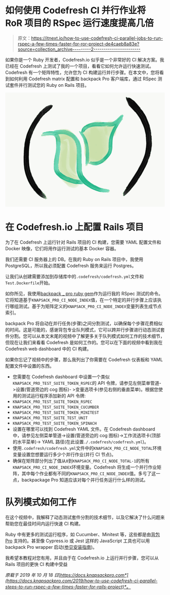 # 如何使用 Codefresh CI 并行作业将 RoR 项目的 RSpec 运行速度提高几倍

> 原文：<https://itnext.io/how-to-use-codefresh-ci-parallel-jobs-to-run-rspec-a-few-times-faster-for-ror-project-de4caeb8a83e?source=collection_archive---------2----------------------->

如果你是一个 Ruby 开发者，Codefresh.io 似乎是一个非常好的 CI 解决方案。我已经在 Codefresh 上测试了我的一个项目，看看它如何允许运行快速测试。Codefresh 有一个矩阵特性，允许您为 CI 构建运行并行步骤。在本文中，您将看到如何利用 Codefresh matrix 配置和 backpack Pro 客户端库，通过 RSpec 测试套件并行测试您的 Ruby on Rails 项目。

![](img/8e8bdcab365bb5e982751c1dd80a71a2.png)

# 在 Codefresh.io 上配置 Rails 项目

为了在 Codefresh 上运行针对 Rails 项目的 CI 构建，您需要 YAML 配置文件和 Docker 映像，它们将用作运行测试的基本 Docker 容器。

我们还需要 CI 服务器上的 DB。在我的 Ruby on Rails 项目中，我使用 PostgreSQL，所以我必须配置 Codefresh 服务来运行 Postgres。

让我们从创建需要添加到存储库中的`.codefresh/codefresh.yml`文件和`Test.Dockerfile`开始。

如你所见，我使用[backpack _ pro ruby gem](https://knapsackpro.com/?utm_source=medium&utm_medium=blog&utm_campaign=how-to-use-codefresh-ci-parallel-steps-to-run-rspec-a-few-times-faster-for-rails-project)作为运行我的 RSpec 测试的命令。它将知道基于`KNAPSACK_PRO_CI_NODE_INDEX`值，在一个特定的并行步骤上应该执行哪组测试。基于为矩阵定义的`KNAPSACK_PRO_CI_NODE_INDEX`变量列表生成节点索引。

backpack Pro 将自动在并行任务(步骤)之间分割测试，以确保每个步骤花费相似的时间。这是可能的，感谢背包专业队列模式，它可以跨并行步骤进行动态测试套件分割。您可以从本文末尾的视频中了解更多关于队列模式如何工作的技术细节，但现在让我们来看看 Codefresh 是如何工作的。您可以在下面的视频中看到我在 Codefresh web dashboard 中的 CI 构建。

如果你忘记了视频中的步骤，那么我列出了你需要在 Codefresh 仪表板和 YAML 配置文件中设置的东西。

*   您需要在 Codefresh dashboard 中设置一个类似`KNAPSACK_PRO_TEST_SUITE_TOKEN_RSPEC`的 API 令牌，请参见左侧菜单管道- >设置(管道旁边的 cog 图标)- >变量选项卡(参见右侧的垂直菜单)。根据您使用的测试运行程序添加新的 API 令牌:
*   `KNAPSACK_PRO_TEST_SUITE_TOKEN_RSPEC`
*   `KNAPSACK_PRO_TEST_SUITE_TOKEN_CUCUMBER`
*   `KNAPSACK_PRO_TEST_SUITE_TOKEN_MINITEST`
*   `KNAPSACK_PRO_TEST_SUITE_TEST_UNIT`
*   `KNAPSACK_PRO_TEST_SUITE_TOKEN_SPINACH`
*   设置在哪里可以找到 Codefresh YAML 文件。在 Codefresh dashboard 中，请参见左侧菜单管道->设置(管道旁边的 cog 图标)->工作流选项卡(顶部的水平菜单)-> YAML 路径(在此设置`./.codefresh/codefresh.yml`)。
*   使用`.codefresh/codefresh.yml`文件中的`KNAPSACK_PRO_CI_NODE_TOTAL`环境变量设置您想要运行多少个并行作业(并行 CI 节点)。
*   确保在矩阵部分列出了值从`0`到`KNAPSACK_PRO_CI_NODE_TOTAL-1`的所有`KNAPSACK_PRO_CI_NODE_INDEX`环境变量。Codefresh 将生成一个并行作业矩阵，其中每个作业都有不同的`KNAPSACK_PRO_CI_NODE_INDEX`值。多亏了这一点，backpackage Pro 知道应该对每个并行任务运行什么样的测试。

# 队列模式如何工作

在这个视频中，我解释了动态测试套件分割的技术细节，以及它解决了什么问题来帮助您在最佳时间内运行快速 CI 构建。

Ruby 中有更多的测试运行程序，如 Cucumber、Minitest 等，这些都是由[背包 Pro](https://knapsackpro.com/?utm_source=medium&utm_medium=blog&utm_campaign=how-to-use-codefresh-ci-parallel-steps-to-run-rspec-a-few-times-faster-for-rails-project) 支持的。甚至像 Cypress.io 或 Jest 这样的 JavaScript 工具也可以用 backpack Pro wrapper 启动([参见安装指南](https://docs.knapsackpro.com/integration/))。

我希望本教程对您有用，并且由于在 Codefresh.io 上运行并行步骤，您可以从 Rails 项目的更快 CI 构建中受益

*原载于 2019 年 10 月 18 日*[*https://docs.knapsackpro.com*](https://docs.knapsackpro.com/2019/how-to-use-codefresh-ci-parallel-steps-to-run-rspec-a-few-times-faster-for-rails-project)*。*
